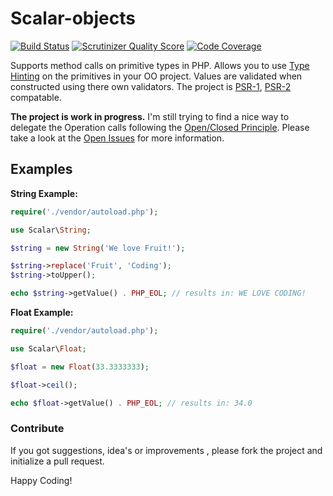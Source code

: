 # Scalar-objects

[![Build Status](https://travis-ci.org/void-sector/scalar-objects.png?branch=master)](https://travis-ci.org/void-sector/scalar-objects)
[![Scrutinizer Quality Score](https://scrutinizer-ci.com/g/void-sector/scalar-objects/badges/quality-score.png?s=ea73f05a66608d98ea953c10d896da80b2b77aa2)](https://scrutinizer-ci.com/g/void-sector/scalar-objects/)
[![Code Coverage](https://scrutinizer-ci.com/g/void-sector/scalar-objects/badges/coverage.png?s=8c73f8bc619e734abb4bc56610a7726117f6d216)](https://scrutinizer-ci.com/g/void-sector/scalar-objects/)

Supports method calls on primitive types in PHP. Allows you to use [Type Hinting](http://www.php.net/manual/en/language.oop5.typehinting.php) on the primitives in your OO project. Values are validated when constructed using there own validators. The project is [PSR-1](https://github.com/php-fig/fig-standards/blob/master/accepted/PSR-1-basic-coding-standard.md), [PSR-2](https://github.com/php-fig/fig-standards/blob/master/accepted/PSR-2-coding-style-guide.md) compatable.

**The project is work in progress.** I'm still trying to find a nice way to delegate the Operation calls following the [Open/Closed Principle](http://en.wikipedia.org/wiki/Open/closed_principle). Please take a look at the [Open Issues](https://github.com/void-sector/scalar-objects/issues?state=open) for more information.


## Examples

**String Example:**

```php
require('./vendor/autoload.php');

use Scalar\String;

$string = new String('We love Fruit!');

$string->replace('Fruit', 'Coding');
$string->toUpper();

echo $string->getValue() . PHP_EOL; // results in: WE LOVE CODING!
```

**Float Example:**

```php
require('./vendor/autoload.php');

use Scalar\Float;

$float = new Float(33.3333333);

$float->ceil();

echo $float->getValue() . PHP_EOL; // results in: 34.0
```

### Contribute ###

If you got suggestions, idea's or improvements , please fork the project and initialize a pull request.

Happy Coding!
